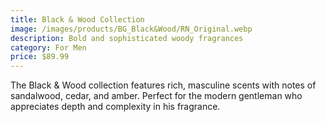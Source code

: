 ```yaml
---
title: Black & Wood Collection
image: /images/products/BG_Black&Wood/RN_Original.webp
description: Bold and sophisticated woody fragrances
category: For Men
price: $89.99
---
```


The Black & Wood collection features rich, masculine scents with notes of sandalwood, cedar, and amber. Perfect for the modern gentleman who appreciates depth and complexity in his fragrance.

